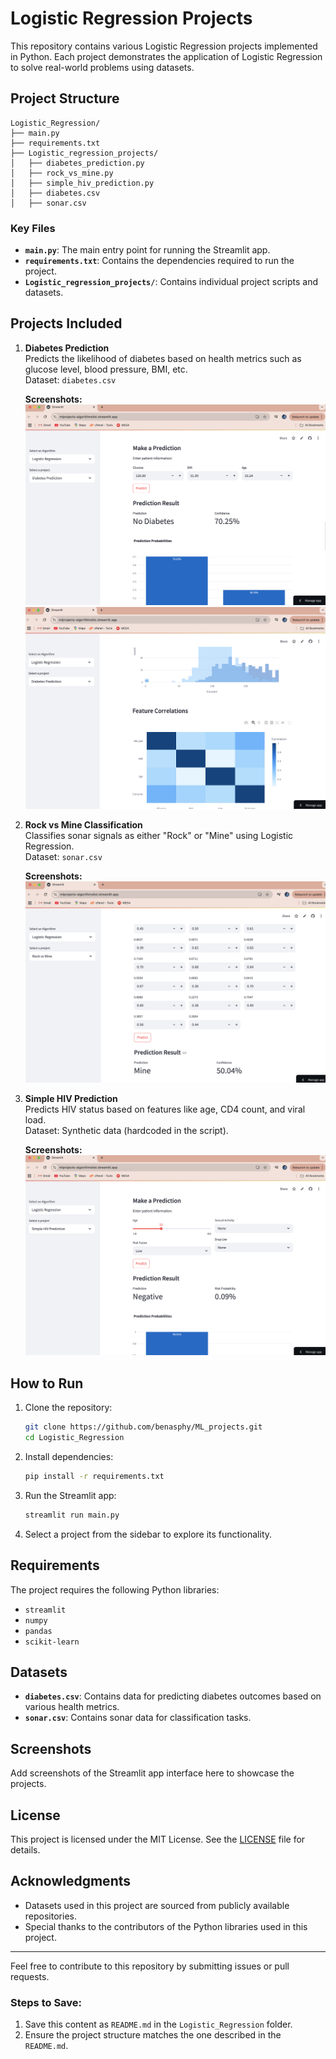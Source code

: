 # Logistic Regression Projects

This repository contains various Logistic Regression projects implemented in Python. Each project demonstrates the application of Logistic Regression to solve real-world problems using datasets.

## Project Structure

```
Logistic_Regression/
├── main.py
├── requirements.txt
├── Logistic_regression_projects/
│   ├── diabetes_prediction.py
│   ├── rock_vs_mine.py
│   ├── simple_hiv_prediction.py
│   ├── diabetes.csv
│   ├── sonar.csv
```

### Key Files
- **`main.py`**: The main entry point for running the Streamlit app.
- **`requirements.txt`**: Contains the dependencies required to run the project.
- **`Logistic_regression_projects/`**: Contains individual project scripts and datasets.

## Projects Included

1. **Diabetes Prediction**  
   Predicts the likelihood of diabetes based on health metrics such as glucose level, blood pressure, BMI, etc.  
   Dataset: `diabetes.csv`

   **Screenshots:**
   ![Diabetes Prediction 1](screenshots/diab1.png)
   ![Diabetes Prediction 2](screenshots/diab2.png)

2. **Rock vs Mine Classification**  
   Classifies sonar signals as either "Rock" or "Mine" using Logistic Regression.  
   Dataset: `sonar.csv`

   **Screenshots:**
   ![Rock vs Mine](screenshots/rock_mine.png)

3. **Simple HIV Prediction**  
   Predicts HIV status based on features like age, CD4 count, and viral load.  
   Dataset: Synthetic data (hardcoded in the script).

   **Screenshots:**
   ![HIV Prediction](screenshots/hiv.png)

## How to Run

1. Clone the repository:
   ```bash
   git clone https://github.com/benasphy/ML_projects.git
   cd Logistic_Regression
   ```

2. Install dependencies:
   ```bash
   pip install -r requirements.txt
   ```

3. Run the Streamlit app:
   ```bash
   streamlit run main.py
   ```

4. Select a project from the sidebar to explore its functionality.

## Requirements

The project requires the following Python libraries:
- `streamlit`
- `numpy`
- `pandas`
- `scikit-learn`

## Datasets

- **`diabetes.csv`**: Contains data for predicting diabetes outcomes based on various health metrics.
- **`sonar.csv`**: Contains sonar data for classification tasks.

## Screenshots

Add screenshots of the Streamlit app interface here to showcase the projects.

## License

This project is licensed under the MIT License. See the [LICENSE](LICENSE) file for details.

## Acknowledgments

- Datasets used in this project are sourced from publicly available repositories.
- Special thanks to the contributors of the Python libraries used in this project.

---
Feel free to contribute to this repository by submitting issues or pull requests.

### Steps to Save:
1. Save this content as `README.md` in the `Logistic_Regression` folder.
2. Ensure the project structure matches the one described in the `README.md`.
